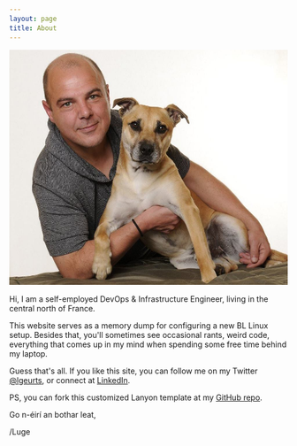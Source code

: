 ```yaml
---
layout: page
title: About
---
```


![Here I am with my dog Tigger.](/assets/portrait.jpg)

Hi, I am a self-employed DevOps & Infrastructure Engineer, living in the central north of France. 

This website serves as a memory dump for configuring a new BL Linux setup. 
Besides that, you'll sometimes see occasional rants, weird code, everything that comes up in my mind when spending some free time behind my laptop.

Guess that's all. If you like this site, you can follow me on my Twitter [@lgeurts](https://twitter.com/lgeurts), or connect at [LinkedIn](https://www.linkedin.com/in/lucgeurts). 

PS, you can fork this customized Lanyon template at my [GitHub repo](https://github.com/lgeurts/lgeurts.github.io).  

Go n-éirí an bothar leat,

/Luge
